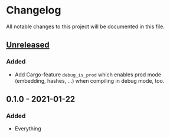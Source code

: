 # Changelog

All notable changes to this project will be documented in this file.


## [Unreleased]
### Added
- Add Cargo-feature `debug_is_prod` which enables prod mode (embedding, hashes,
  ...) when compiling in debug mode, too.

## 0.1.0 - 2021-01-22
### Added
- Everything


[Unreleased]: https://github.com/LukasKalbertodt/reinda/compare/v0.1.0...HEAD
